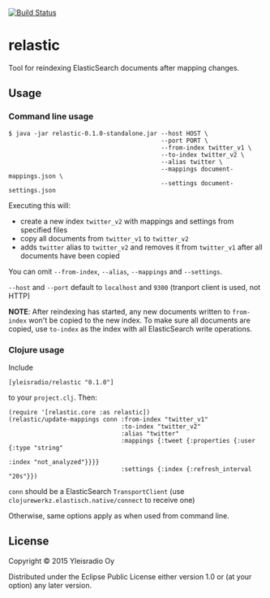 [![Build Status](https://travis-ci.org/Yleisradio/relastic.svg?branch=master)](https://travis-ci.org/Yleisradio/relastic)

# relastic

Tool for reindexing ElasticSearch documents after mapping changes.

## Usage 

### Command line usage

    $ java -jar relastic-0.1.0-standalone.jar --host HOST \
                                              --port PORT \
                                              --from-index twitter_v1 \
                                              --to-index twitter_v2 \
                                              --alias twitter \
                                              --mappings document-mappings.json \
                                              --settings document-settings.json

Executing this will:

* create a new index `twitter_v2` with mappings and settings from specified files
* copy all documents from `twitter_v1` to `twitter_v2`
* adds `twitter` alias to `twitter_v2` and removes it from `twitter_v1` after all documents have been copied

You can omit `--from-index`, `--alias`, `--mappings` and `--settings`.

`--host` and `--port` default to `localhost` and `9300` (tranport client is used, not HTTP)

**NOTE**: After reindexing has started, any new documents written to `from-index` won't be copied
to the new index. To make sure all documents are copied, use `to-index` as the index with all
ElasticSearch write operations.

### Clojure usage

Include

    [yleisradio/relastic "0.1.0"]

to your `project.clj`. Then:

    (require '[relastic.core :as relastic])
    (relastic/update-mappings conn :from-index "twitter_v1"
                                   :to-index "twitter_v2"
                                   :alias "twitter"
                                   :mappings {:tweet {:properties {:user {:type "string"
                                                                          :index "not_analyzed"}}}}
                                   :settings {:index {:refresh_interval "20s"}})

`conn` should be a ElasticSearch `TransportClient` (use `clojurewerkz.elastisch.native/connect` to receive one)

Otherwise, same options apply as when used from command line.

## License

Copyright © 2015 Yleisradio Oy

Distributed under the Eclipse Public License either version 1.0 or (at your option) any later version.
